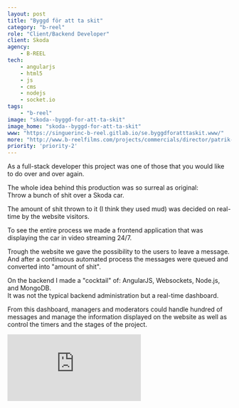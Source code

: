 ```yaml
---
layout: post
title: "Byggd för att ta skit"
category: "b-reel"
role: "Client/Backend Developer"
client: Skoda
agency:
    - B-REEL
tech:
    - angularjs
    - html5
    - js
    - cms
    - nodejs
    - socket.io
tags:
    - "b-reel"
image: "skoda--byggd-for-att-ta-skit"
image_home: "skoda--byggd-for-att-ta-skit"
www: "https://singuerinc-b-reel.gitlab.io/se.byggdforatttaskit.www/"
more: "http://www.b-reelfilms.com/projects/commercials/director/patrik-gyllstrom/case/686/skoda/"
priority: 'priority-2'
---
```


As a full-stack developer this project was one of those that you would like to do over and over again.

The whole idea behind this production was so surreal as original:  
Throw a bunch of shit over a Skoda car.

The amount of shit thrown to it (I think they used mud) was decided on real-time by the website visitors.

To see the entire process we made a frontend application that was displaying the car in video streaming 24/7.

Trough the website we gave the possibility to the users to leave a message. And after a continuous automated process the messages were queued and converted into "amount of shit".

On the backend I made a "cocktail" of: AngularJS, Websockets, Node.js, and MongoDB.  
It was not the typical backend administration but a real-time dashboard.

From this dashboard, managers and moderators could handle hundred of messages and manage the information displayed on the website as well as control the timers and the stages of the project.

<div class="video-wrapper">
<iframe src="https://player.vimeo.com/video/106796861" frameborder="0" webkitallowfullscreen mozallowfullscreen allowfullscreen></iframe>
</div>
